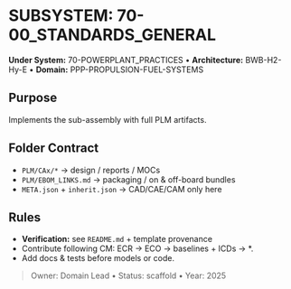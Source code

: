 # SUBSYSTEM: 70-00_STANDARDS_GENERAL

**Under System:** 70-POWERPLANT_PRACTICES • **Architecture:** BWB-H2-Hy-E • **Domain:** PPP-PROPULSION-FUEL-SYSTEMS

## Purpose

Implements the sub-assembly with full PLM artifacts.

## Folder Contract

- `PLM/CAx/*` → design / reports / MOCs
- `PLM/EBOM_LINKS.md` → packaging / on & off-board bundles
- `META.json` + `inherit.json` → CAD/CAE/CAM only here

## Rules

- **Verification:** see `README.md` + template provenance
- Contribute following CM: ECR → ECO → baselines + ICDs → *.
- Add docs & tests before models or code.

> Owner: Domain Lead • Status: scaffold • Year: 2025
